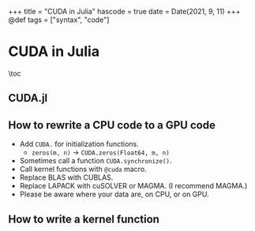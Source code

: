 +++
title = "CUDA in Julia"
hascode = true
date = Date(2021, 9, 11)
+++
@def tags = ["syntax", "code"]

# CUDA in Julia

\toc

## CUDA.jl

## How to rewrite a CPU code to a GPU code

* Add `CUDA.` for initialization functions.
    * `zeros(m, n)` -> `CUDA.zeros(Float64, m, n)`
* Sometimes call a function `CUDA.synchronize()`.
* Call kernel functions with `@cuda` macro.
* Replace BLAS with CUBLAS.
* Replace LAPACK with cuSOLVER or MAGMA. (I recommend MAGMA.)
* Please be aware where your data are, on CPU, or on GPU.

## How to write a kernel function
